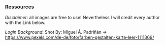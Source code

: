 ### Ressources

_Disclaimer:_ all images are free to use! Nevertheless I will credit every author with the Link below.

_Login Background_:
Shot By: Miguel Á. Padriñán => https://www.pexels.com/de-de/foto/farben-gestalten-karte-leer-1111369/
